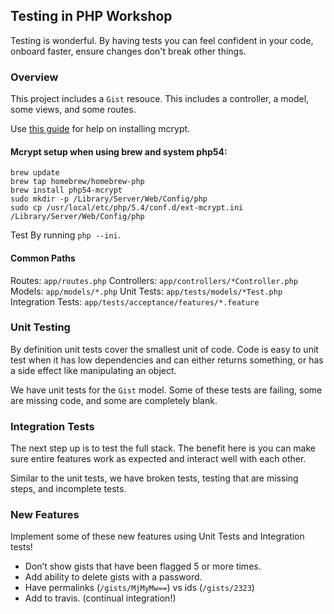 ## Testing in PHP Workshop
Testing is wonderful. By having tests you can feel confident in your code, onboard faster, ensure changes don't break other things.

### Overview
This project includes a `Gist` resouce. This includes a controller, a model, some views, and some routes.

Use [this guide](http://jenssegers.be/blog/49/installing-the-php-mcrypt-extension-on-osx-10-9-mavericks) for help on installing mcrypt.

#### Mcrypt setup when using brew and system php54:
~~~
brew update
brew tap homebrew/homebrew-php
brew install php54-mcrypt
sudo mkdir -p /Library/Server/Web/Config/php
sudo cp /usr/local/etc/php/5.4/conf.d/ext-mcrypt.ini /Library/Server/Web/Config/php
~~~

Test By running `php --ini`.

#### Common Paths
Routes: `app/routes.php`
Controllers: `app/controllers/*Controller.php`
Models: `app/models/*.php`
Unit Tests: `app/tests/models/*Test.php`
Integration Tests: `app/tests/acceptance/features/*.feature`

### Unit Testing
By definition unit tests cover the smallest unit of code. Code is easy to unit test when it has low dependencies and can either returns something, or has a side effect like manipulating an object.

We have unit tests for the `Gist` model. Some of these tests are failing, some are missing code, and some are completely blank.

### Integration Tests
The next step up is to test the full stack. The benefit here is you can make sure entire features work as expected and interact well with each other.

Similar to the unit tests, we have broken tests, testing that are missing steps, and incomplete tests.

### New Features
Implement some of these new features using Unit Tests and Integration tests!
* Don’t show gists that have been flagged 5 or more times.
* Add ability to delete gists with a password.
* Have permalinks (`/gists/MjMyMw==`) vs ids (`/gists/2323`)
* Add to travis. (continual integration!)
